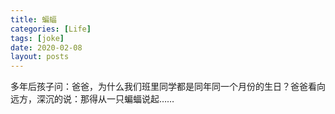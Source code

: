 ```yaml
---
title: 蝙蝠
categories: [Life]
tags: [joke]
date: 2020-02-08
layout: posts
---
```


多年后孩子问：爸爸，为什么我们班里同学都是同年同一个月份的生日？爸爸看向远方，深沉的说：那得从一只蝙蝠说起……
